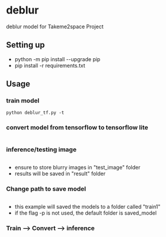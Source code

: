 # deblur
deblur model for Takeme2space Project

## Setting up
- python -m pip install --upgrade pip
- pip install -r requirements.txt

## Usage
### train model
```
python deblur_tf.py -t
```

### convert model from tensorflow to tensorflow lite
```python deblur_tf.py -c
```

### inference/testing image
```python deblur_tf.py -i
```
   * ensure to store blurry images in "test_image" folder
   * results will be saved in "result" folder

### Change path to save model
```python deblur_tf.py -p train1
```
   * this example will saved the models to a folder called "train1"
   * if the flag -p is not used, the default folder is saved_model

### Train --> Convert --> inference
```python deblur_tf.py -t -c -i
```
